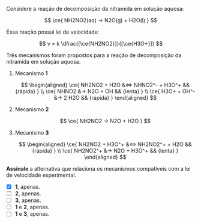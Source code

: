 Considere a reação de decomposição da nitramida em solução aquosa:

$$
\ce{ NH2NO2(aq) -> N2O(g) + H2O(l) }
$$

Essa reação possui lei de velocidade:

$$
v = k \dfrac{[\ce{NH2NO2}]}{[\ce{H3O+}]}
$$

Três mecanismos foram propostos para a reação de decomposição da nitramida em solução aquosa.

1. Mecanismo **1**

    $$
    \begin{aligned}
        \ce{ NH2NO2 + H2O &<=> NHNO2^- + H3O^+ && {rápida} } \\
        \ce{ NHNO2 &-> N2O + OH && {lenta} } \\
        \ce{ H3O+ + OH^- &-> 2 H2O && {rápida} }
    \end{aligned}
    $$

2. Mecanismo **2**

    $$
    \ce{ NH2NO2 -> N2O + H2O }
    $$

3. Mecanismo **3**

    $$
    \begin{aligned}
        \ce{ NH2NO2 + H3O^+ &<=> NH2NO2^+ + H2O && {rápida} } \\
        \ce{ NH2NO2^+ &-> N2O + H3O^+  && {lenta} }
    \end{aligned}
    $$

**Assinale** a alternativa que relaciona os mecanismos compatíveis com a lei de velocidade experimental.

- [x] **1**, apenas.
- [ ] **2**, apenas.
- [ ] **3**, apenas.
- [ ] **1** e **2**, apenas.
- [ ] **1** e **3**, apenas.
